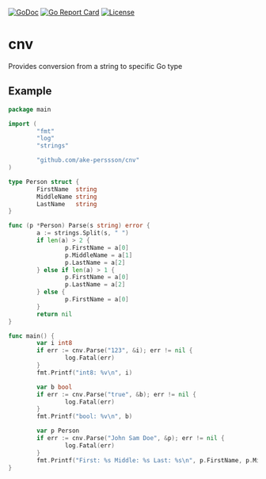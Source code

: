[![GoDoc](https://godoc.org/github.com/ake-perssson/cnv?status.svg)](https://godoc.org/github.com/ake-perssson/cnv)
[![Go Report Card](https://goreportcard.com/badge/github.com/ake-perssson/cnv)](https://goreportcard.com/report/github.com/ake-perssson/cnv)
[![License](https://img.shields.io/badge/License-Apache%202.0-blue.svg)](https://github.com/ake-perssson/cnv/blob/master/LICENSE)

# cnv

Provides conversion from a string to specific Go type

## Example

```go
package main

import (
        "fmt"
        "log"
        "strings"

        "github.com/ake-perssson/cnv"
)

type Person struct {
        FirstName  string
        MiddleName string
        LastName   string
}

func (p *Person) Parse(s string) error {
        a := strings.Split(s, " ")
        if len(a) > 2 {
                p.FirstName = a[0]
                p.MiddleName = a[1]
                p.LastName = a[2]
        } else if len(a) > 1 {
                p.FirstName = a[0]
                p.LastName = a[2]
        } else {
                p.FirstName = a[0]
        }
        return nil
}

func main() {
        var i int8
        if err := cnv.Parse("123", &i); err != nil {
                log.Fatal(err)
        }
        fmt.Printf("int8: %v\n", i)

        var b bool
        if err := cnv.Parse("true", &b); err != nil {
                log.Fatal(err)
        }
        fmt.Printf("bool: %v\n", b)

        var p Person
        if err := cnv.Parse("John Sam Doe", &p); err != nil {
                log.Fatal(err)
        }
        fmt.Printf("First: %s Middle: %s Last: %s\n", p.FirstName, p.MiddleName, p.LastName)
}
```
